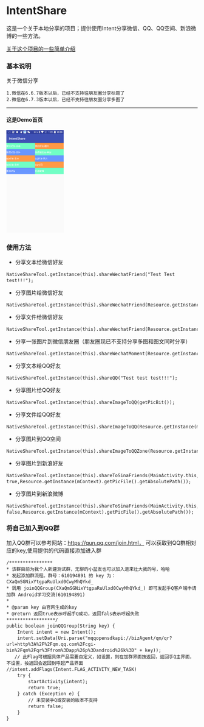 # IntentShare
这是一个关于本地分享的项目；提供使用Intent分享微信、QQ、QQ空间、新浪微博的一些方法。


[关于这个项目的一些简单介绍](https://www.jianshu.com/p/9522e24713e1)

### 基本说明  
关于微信分享

``` 
1.微信在6.6.7版本以后，已经不支持往朋友圈分享标题了  
2.微信在6.7.3版本以后，已经不支持往朋友圈分享多图了 
```

***

#### 这是Demo首页  
<img src="https://github.com/gudd1991116/Raw/blob/master/ShareIntent/device-2019-06-11-100936.png" width="30%"/>

### 使用方法
* 分享文本给微信好友
```
NativeShareTool.getInstance(this).shareWechatFriend("Test Test test!!!");
```
* 分享图片给微信好友
```
NativeShareTool.getInstance(this).shareWechatFriend(Resource.getInstance(mContext).getPicFile(),true);
```
* 分享文件给微信好友
```
NativeShareTool.getInstance(this).shareWechatFriend(Resource.getInstance(mContext).getDocFile("contract.docx"),false);
```
* 分享一张图片到微信朋友圈（朋友圈现已不支持分享多图和图文同时分享）
```
NativeShareTool.getInstance(this).shareWechatMoment(Resource.getInstance(mContext).getPicFile());
```
* 分享文本给QQ好友
```
NativeShareTool.getInstance(this).shareQQ("Test test test!!!");
```
* 分享图片给QQ好友
```
NativeShareTool.getInstance(this).shareImageToQQ(getPicBit());
```
* 分享文件给QQ好友
```
NativeShareTool.getInstance(this).shareImageToQQ(Resource.getInstance(mContext).getDocFile("newpdf.pdf"));
```
* 分享图片到QQ空间
```
NativeShareTool.getInstance(this).shareImageToQQZone(Resource.getInstance(mContext).getPicFile().getAbsolutePath());
```
* 分享图片到新浪好友
```
NativeShareTool.getInstance(this).shareToSinaFriends(MainActivity.this, true,Resource.getInstance(mContext).getPicFile().getAbsolutePath());
```
* 分享图片到新浪微博
```
NativeShareTool.getInstance(this).shareToSinaFriends(MainActivity.this, false,Resource.getInstance(mContext).getPicFile().getAbsolutePath());
```
### 将自己加入到QQ群
加入QQ群可以参考网站：https://qun.qq.com/join.html， 可以获取到QQ群相对应的key,使用提供的代码直接添加进入群
```
/****************
* 该群目前为我个人新建测试群，无聊的小盆友也可以加入进来壮大我的号，哈哈
* 发起添加群流程。群号：610194891 的 key 为： CXaQmSGNixYtgpaRuUlxd0CwyMhQYkd_
* 调用 joinQQGroup(CXaQmSGNixYtgpaRuUlxd0CwyMhQYkd_) 即可发起手Q客户端申请加群 Android学习交流(610194891)
*
* @param key 由官网生成的key
* @return 返回true表示呼起手Q成功，返回fals表示呼起失败
******************/
public boolean joinQQGroup(String key) {
    Intent intent = new Intent();
    intent.setData(Uri.parse("mqqopensdkapi://bizAgent/qm/qr?url=http%3A%2F%2Fqm.qq.com%2Fcgi-bin%2Fqm%2Fqr%3Ffrom%3Dapp%26p%3Dandroid%26k%3D" + key));
   // 此Flag可根据具体产品需要自定义，如设置，则在加群界面按返回，返回手Q主界面，不设置，按返回会返回到呼起产品界面    //intent.addFlags(Intent.FLAG_ACTIVITY_NEW_TASK)
    try {
        startActivity(intent);
        return true;
    } catch (Exception e) {
        // 未安装手Q或安装的版本不支持
        return false;
    }
}

```

